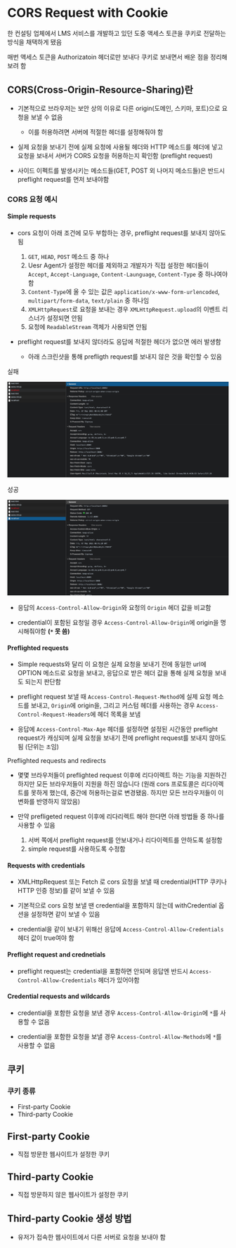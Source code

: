 # CORS Request with Cookie

한 컨설팅 업체에서 LMS 서비스를 개발하고 있던 도중 액세스 토큰을 쿠키로 전달하는 방식을 채택하게 됐음

매번 액세스 토큰을 Authorizatoin 헤더로만 보내다 쿠키로 보내면서 배운 점을 정리해보려 함

## CORS(Cross-Origin-Resource-Sharing)란

* 기본적으로 브라우저는 보안 상의 이유로 다른 origin(도메인, 스키마, 포트)으로 요청을 보낼 수 없음
    * 이를 허용하려면 서버에 적절한 헤더를 설정해줘야 함

* 실제 요청을 보내기 전에 실제 요청에 사용될 헤더와 HTTP 메소드를 헤더에 넣고 요청을 보내서 서버가 CORS 요청을 허용하는지 확인함 (preflight request)

* 사이드 이펙트를 발생시키는 메소드들(GET, POST 외 나머지 메소드들)은 반드시 preflight request를 먼저 보내야함

### CORS 요청 예시

#### Simple requests

* cors 요청이 아래 조건에 모두 부합하는 경우, preflight request를 보내지 않아도 됨
    1. `GET`, `HEAD`, `POST` 메소드 중 하나
    2. Uesr Agent가 설정한 헤더를 제외하고 개발자가 직접 설정한 헤더들이 `Accept`, `Accept-Language`, `Content-Launguage`, `Content-Type` 중 하나여야 함
    3. `Content-Type`에 올 수 있는 값은 `application/x-www-form-urlencoded`, `multipart/form-data`, `text/plain` 중 하나임
    4. `XMLHttpRequest`로 요청을 보내는 경우 `XMLHttpRequest.upload`의 이벤트 리스너가 설정되면 안됨
    5. 요청에 `ReadableStream` 객체가 사용되면 안됨

* preflight request를 보내지 않더라도 응답에 적절한 헤더가 없으면 에러 발생함
    * 아래 스크린샷을 통해 prefligth request를 보내지 않은 것을 확인할 수 있음

실패

![](/assets/simple-request-cors-error.png)

성공

![](/assets/simple-request-success.png)

* 응답의 `Access-Control-Allow-Origin`와 요청의 `Origin` 헤더 값을 비교함

* credential이 포함된 요청일 경우 `Access-Control-Allow-Origin`에 origin을 명시해줘야함 **(`*` 못 씀)**

#### Preflighted requests

* Simple requests와 달리 이 요청은 실제 요청을 보내기 전에 동일한 url에 OPTION 메소드로 요청을 보내고, 응답으로 받은 헤더 값을 통해 실제 요청을 보내도 되는지 판단함

* preflight request 보낼 때 `Access-Control-Request-Method`에 실제 요청 메소드를 보내고, `Origin`에 origin을, 그리고 커스텀 헤더를 사용하는 경우 `Access-Control-Request-Headers`에 헤더 목록을 보냄

* 응답에 `Access-Control-Max-Age` 헤더를 설정하면 설정된 시간동안 preflight request가 캐싱되며 실제 요청을 보내기 전에 preflight request를 보내지 않아도 됨
    (단위는 `초`임)

Preflighted requests and redirects

* 몇몇 브라우저들이 preflighted request 이후에 리다이렉트 하는 기능을 지원하긴 하지만 모든 브라우저들이 지원을 하진 않습니다
    (원래 cors 프로토콜은 리다이렉트를 못하게 했는데, 중간에 허용하는걸로 변경됐음. 하지만 모든 브라우저들이 이 변화를 반영하지 않았음)

* 만약 prefligeted request 이후에 리다리렉트 해야 한다면 아래 방법들 중 하나를 사용할 수 있음
    1. 서버 쪽에서 preflight request를 안보내거나 리다이렉트를 안하도록 설정함
    2. simple request를 사용하도록 수정함


#### Requests with credentials

* XMLHttpRequest 또는 Fetch 로 cors 요청을 보낼 때 credential(HTTP 쿠키나 HTTP 인증 정보)를 같이 보낼 수 있음

* 기본적으로 cors 요청 보낼 땐 credential을 포함하지 않는데 withCredential 옵션을 설정하면 같이 보낼 수 있음

* credential을 같이 보내기 위해선 응답에 `Access-Control-Allow-Credentials` 헤더 값이 true여야 함

#### Preflight request and crednetials

* preflight request는 credential을 포함하면 안되며 응답엔 반드시 `Access-Control-Allow-Credentials` 헤더가 있어야함

#### Credential requests and wildcards

* credential을 포함한 요청을 보낸 경우 `Access-Control-Allow-Origin`에 `*`를 사용할 수 없음

* credential을 포함한 요청을 보낼 경우 `Access-Control-Allow-Methods`에 `*`를 사용할 수 없음

## 쿠키

### 쿠키 종류

* First-party Cookie
* Third-party Cookie

## First-party Cookie

* 직접 방문한 웹사이트가 설정한 쿠키

## Third-party Cookie

* 직접 방문하지 않은 웹사이트가 설정한 쿠키

## Third-party Cookie 생성 방법

* 유저가 접속한 웹사이트에서 다른 서버로 요청을 보내야 함